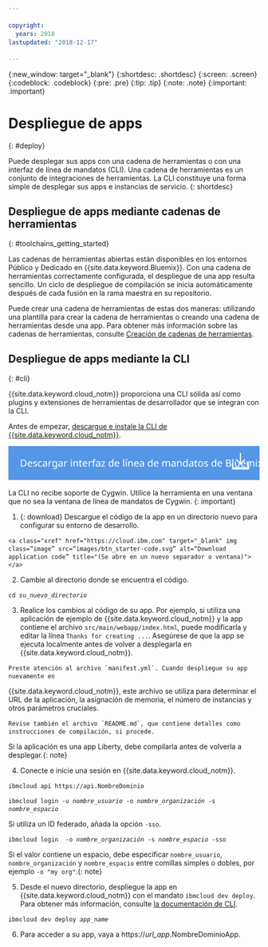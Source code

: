 ```yaml
---

copyright:
  years: 2018
lastupdated: "2018-12-17"

---
```


{:new_window: target="_blank"}
{:shortdesc: .shortdesc}
{:screen: .screen}
{:codeblock: .codeblock}
{:pre: .pre}
{:tip: .tip}
{:note: .note}
{:important: .important}

# Despliegue de apps
{: #deploy}

Puede desplegar sus apps con una cadena de herramientas o con una interfaz de línea de mandatos (CLI). Una cadena de herramientas es un conjunto de integraciones de herramientas. La CLI constituye una forma simple de desplegar sus apps e instancias de servicio.
{: shortdesc}

## Despliegue de apps mediante cadenas de herramientas
{: #toolchains_getting_started}

Las cadenas de herramientas abiertas están disponibles en los entornos Público y Dedicado en {{site.data.keyword.Bluemix}}. Con una cadena de herramientas correctamente configurada, el despliegue de una app resulta sencillo. Un ciclo de despliegue de compilación se inicia automáticamente después de cada fusión en la rama maestra en su repositorio. 

Puede crear una cadena de herramientas de estas dos maneras: utilizando una plantilla para crear la cadena de herramientas o creando una cadena de herramientas desde una app. Para obtener más información sobre las cadenas de herramientas, consulte [Creación de cadenas de herramientas](/docs/services/ContinuousDelivery/toolchains_working.html#toolchains_getting_started).

## Despliegue de apps mediante la CLI
{: #cli}

{{site.data.keyword.cloud_notm}} proporciona una CLI sólida así como plugins y extensiones de herramientas de desarrollador que se integran con la CLI.

Antes de empezar, [descargue e instale la CLI de {{site.data.keyword.cloud_notm}}](/docs/cli/index.html).

<p>
<a class="xref" href="https://cloud.ibm.com/docs/cli/index.html#overview" target="_blank" title="(Se abre en un nuevo separador o ventana)"><img class="image" src="images/btn_bx_commandline.svg" alt="Descargar IBM Cloud Developer Tools" /></a>
</p>

La CLI no recibe soporte de Cygwin. Utilice la herramienta en una ventana que no sea la ventana de línea de mandatos de Cygwin.
{: important}

  1. {: download} Descargue el código de la app en un directorio nuevo para configurar su entorno de desarrollo.

    <a class="xref" href="https://cloud.ibm.com" target="_blank" img class=“image” src=“images/btn_starter-code.svg” alt=“Download application code” title="(Se abre en un nuevo separador o ventana)"></a>

  2. Cambie al directorio donde se encuentra el código.

  <pre class="pre"><code class="hljs">cd <var class="keyword varname">su_nuevo_directorio</var></code></pre>

  3.  Realice los cambios al código de su app. Por ejemplo, si utiliza una aplicación de ejemplo de {{site.data.keyword.cloud_notm}} y la app contiene el archivo `src/main/webapp/index.html`, puede modificarla y editar la línea `Thanks for creating ...`.  Asegúrese de que la app se ejecuta localmente
antes de volver a desplegarla en {{site.data.keyword.cloud_notm}}.

    Preste atención al archivo `manifest.yml`. Cuando despliegue su app nuevamente en
{{site.data.keyword.cloud_notm}}, este archivo se utiliza para determinar el URL de la aplicación, la
asignación de memoria, el número de instancias y otros parámetros cruciales.

    Revise también el archivo `README.md`, que contiene detalles como instrucciones de compilación, si procede.

  Si la aplicación es una app Liberty, debe compilarla antes de volverla a desplegar.{: note}

  4. Conecte e inicie una sesión en {{site.data.keyword.cloud_notm}}.

  <pre class="pre"><code class="hljs">ibmcloud api https://api.<span class="keyword" data-hd-keyref="DomainName">NombreDominio</span></code></pre>

  <pre class="pre"><code class="hljs">ibmcloud login -u <var class="keyword varname" data-hd-keyref="user_ID">nombre_usuario</var> -o <var class="keyword varname" data-hd-keyref="org_name">nombre_organización</var> -s <var class="keyword varname" data-hd-keyref="space_name">nombre_espacio</var></code></pre>

  Si utiliza un ID federado, añada la opción `-sso`.

  <pre class="pre"><code class="hljs">ibmcloud login  -o <var class="keyword varname" data-hd-keyref="org_name">nombre_organización</var> -s <var class="keyword varname" data-hd-keyref="space_name">nombre_espacio</var> -sso</code></pre>

  Si el valor contiene un espacio, debe especificar `nombre_usuario`, `nombre_organización` y `nombre_espacio` entre comillas simples o dobles, por ejemplo `-o "my org"`.{: note}

  5. Desde el nuevo directorio, despliegue la app en {{site.data.keyword.cloud_notm}} con el mandato `ibmcloud dev deploy`. Para obtener más información, consulte [la documentación de CLI](/docs/cli/idt/commands.html#deploy).

  <pre class="pre"><code class="hljs">ibmcloud dev deploy <var class="keyword varname" data-hd-keyref="app_name">app_name</var></code></pre>

  6. Para acceder a su app, vaya a https://<var class="keyword varname" data-hd-keyref="app_url">url_app</var>.<span class="keyword" data-hd-keyref="APPDomain">NombreDominioApp</span>.
